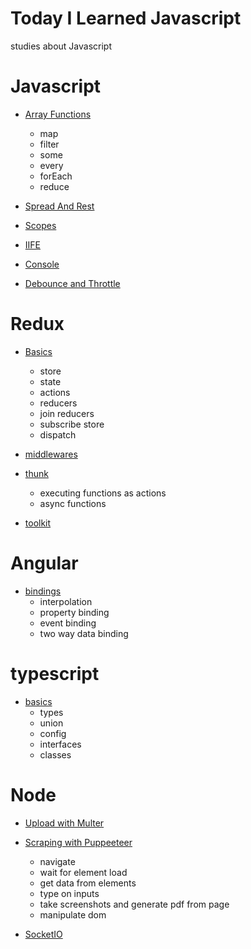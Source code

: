 # Today I Learned Javascript 
studies about Javascript

# Javascript 
- [Array Functions](javascript/arrayFunctions.js)
    - map
    - filter
    - some
    - every
    - forEach
    - reduce

- [Spread And Rest](javascript/spreadAndRest.js)

- [Scopes](javascript/scope.js)

- [IIFE](javascript/iife.js)

- [Console](javascript/console.js)

- [Debounce and Throttle](javascript/debounce-throttle.js)


# Redux
- [Basics](redux/basics.js)
    - store
    - state
    - actions
    - reducers
    - join reducers
    - subscribe store
    - dispatch

- [middlewares](redux/middleware.js)

- [thunk](redux/thunk.js)
    - executing functions as actions
    - async functions

- [toolkit](redux/toolkit.js)


# Angular
- [bindings](angular/bindings.md)
    - interpolation
    - property binding
    - event binding
    - two way data binding


# typescript
- [basics](typescript/basics.ts)
    - types
    - union
    - config
    - interfaces
    - classes


# Node
- [Upload with Multer](node/imgUpload/multer.js)

- [Scraping with Puppeeteer](node/scraping/puppeteer.js)
    - navigate
    - wait for element load
    - get data from elements
    - type on inputs
    - take screenshots and generate pdf from page
    - manipulate dom

- [SocketIO](node/socket.io/)